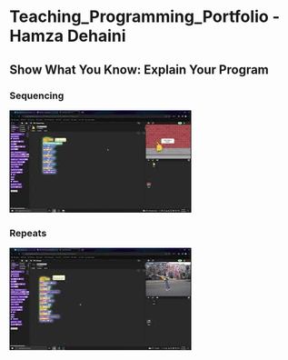 # Teaching_Programming_Portfolio - Hamza Dehaini


## Show What You Know: Explain Your Program

### Sequencing

[![Sequencing | Show What You Know: Explain Your Program](thumbnails\sequencing.jpg)](https://youtu.be/mgTqguGJ7F8)

### Repeats

[![Repeats | Show What You Know: Explain Your Program](thumbnails\repeats.jpg)](https://youtu.be/vOJH4eEx7L8)


